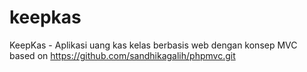 # keepkas
KeepKas - Aplikasi uang kas kelas berbasis web dengan konsep MVC based on https://github.com/sandhikagalih/phpmvc.git
